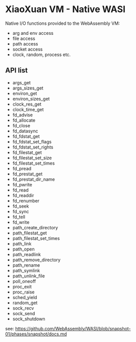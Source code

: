 # XiaoXuan VM - Native WASI

Native I/O functions provided to the WebAssembly VM:

- arg and env access
- file access
- path access
- socket access
- clock, random, process etc.

## API list

- args_get
- args_sizes_get
- environ_get
- environ_sizes_get
- clock_res_get
- clock_time_get
- fd_advise
- fd_allocate
- fd_close
- fd_datasync
- fd_fdstat_get
- fd_fdstat_set_flags
- fd_fdstat_set_rights
- fd_filestat_get
- fd_filestat_set_size
- fd_filestat_set_times
- fd_pread
- fd_prestat_get
- fd_prestat_dir_name
- fd_pwrite
- fd_read
- fd_readdir
- fd_renumber
- fd_seek
- fd_sync
- fd_tell
- fd_write
- path_create_directory
- path_filestat_get
- path_filestat_set_times
- path_link
- path_open
- path_readlink
- path_remove_directory
- path_rename
- path_symlink
- path_unlink_file
- poll_oneoff
- proc_exit
- proc_raise
- sched_yield
- random_get
- sock_recv
- sock_send
- sock_shutdown

see: https://github.com/WebAssembly/WASI/blob/snapshot-01/phases/snapshot/docs.md
